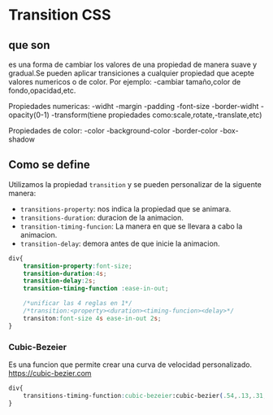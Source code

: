 # Transition CSS

## que son

es una forma de cambiar los valores de una propiedad de manera suave y gradual.Se pueden aplicar transiciones a cualquier propiedad que acepte valores numericos o de color.
Por ejemplo:
-cambiar tamaño,color de fondo,opacidad,etc.

Propiedades numericas:
-widht
-margin
-padding
-font-size
-border-widht
-opacity(0-1)
-transform(tiene propiedades como:scale,rotate,-translate,etc)

Propiedades de color:
-color
-background-color
-border-color
-box-shadow

## Como se define
Utilizamos la propiedad `transition` y se pueden personalizar de la siguente manera: 

- `transitions-property`: nos indica la propiedad que se animara.
- `transitions-duration`: duracion de la animacion.
- `transition-timing-funcion`: La manera en que se llevara a cabo la animacion.
- `transition-delay`: demora antes de que inicie la animacion.

```css
div{
    transition-property:font-size;
    transition-duration:4s;
    transition-delay:2s;
    transition-timing-function :ease-in-out;

    /*unificar las 4 reglas en 1*/
    /*transition:<property><duration><timing-funcion><delay>*/
    transiton:font-size 4s ease-in-out 2s;
}
```
### Cubic-Bezeier

Es una funcion que permite crear una curva de velocidad personalizado.
https://cubic-bezier.com

```css
div{
    transitions-timing-function:cubic-bezeier:cubic-bezier(.54,.13,.31,.55);
}
```